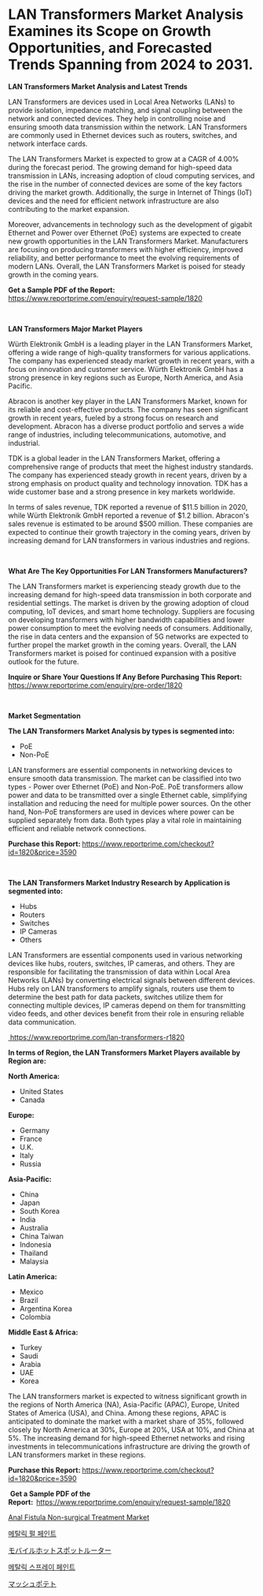 <p><h1>LAN Transformers Market Analysis Examines its Scope on Growth Opportunities, and Forecasted Trends Spanning from 2024 to 2031.</h1></p><p><strong>LAN Transformers Market Analysis and Latest Trends</strong></p>
<p><p>LAN Transformers are devices used in Local Area Networks (LANs) to provide isolation, impedance matching, and signal coupling between the network and connected devices. They help in controlling noise and ensuring smooth data transmission within the network. LAN Transformers are commonly used in Ethernet devices such as routers, switches, and network interface cards.</p><p>The LAN Transformers Market is expected to grow at a CAGR of 4.00% during the forecast period. The growing demand for high-speed data transmission in LANs, increasing adoption of cloud computing services, and the rise in the number of connected devices are some of the key factors driving the market growth. Additionally, the surge in Internet of Things (IoT) devices and the need for efficient network infrastructure are also contributing to the market expansion.</p><p>Moreover, advancements in technology such as the development of gigabit Ethernet and Power over Ethernet (PoE) systems are expected to create new growth opportunities in the LAN Transformers Market. Manufacturers are focusing on producing transformers with higher efficiency, improved reliability, and better performance to meet the evolving requirements of modern LANs. Overall, the LAN Transformers Market is poised for steady growth in the coming years.</p></p>
<p><strong>Get a Sample PDF of the Report:&nbsp;</strong> <a href="https://www.reportprime.com/enquiry/request-sample/1820">https://www.reportprime.com/enquiry/request-sample/1820</a></p>
<p>&nbsp;</p>
<p><strong>LAN Transformers Major Market Players</strong></p>
<p><p>Würth Elektronik GmbH is a leading player in the LAN Transformers Market, offering a wide range of high-quality transformers for various applications. The company has experienced steady market growth in recent years, with a focus on innovation and customer service. Würth Elektronik GmbH has a strong presence in key regions such as Europe, North America, and Asia Pacific.</p><p>Abracon is another key player in the LAN Transformers Market, known for its reliable and cost-effective products. The company has seen significant growth in recent years, fueled by a strong focus on research and development. Abracon has a diverse product portfolio and serves a wide range of industries, including telecommunications, automotive, and industrial.</p><p>TDK is a global leader in the LAN Transformers Market, offering a comprehensive range of products that meet the highest industry standards. The company has experienced steady growth in recent years, driven by a strong emphasis on product quality and technology innovation. TDK has a wide customer base and a strong presence in key markets worldwide.</p><p>In terms of sales revenue, TDK reported a revenue of $11.5 billion in 2020, while Würth Elektronik GmbH reported a revenue of $1.2 billion. Abracon's sales revenue is estimated to be around $500 million. These companies are expected to continue their growth trajectory in the coming years, driven by increasing demand for LAN transformers in various industries and regions.</p></p>
<p>&nbsp;</p>
<p><strong>What Are The Key Opportunities For LAN Transformers Manufacturers?</strong></p>
<p><p>The LAN Transformers market is experiencing steady growth due to the increasing demand for high-speed data transmission in both corporate and residential settings. The market is driven by the growing adoption of cloud computing, IoT devices, and smart home technology. Suppliers are focusing on developing transformers with higher bandwidth capabilities and lower power consumption to meet the evolving needs of consumers. Additionally, the rise in data centers and the expansion of 5G networks are expected to further propel the market growth in the coming years. Overall, the LAN Transformers market is poised for continued expansion with a positive outlook for the future.</p></p>
<p><strong>Inquire or Share Your Questions If Any Before Purchasing This Report:</strong> <a href="https://www.reportprime.com/enquiry/pre-order/1820">https://www.reportprime.com/enquiry/pre-order/1820</a></p>
<p>&nbsp;</p>
<p><strong>Market Segmentation</strong></p>
<p><strong>The LAN Transformers Market Analysis by types is segmented into:</strong></p>
<p><ul><li>PoE</li><li>Non-PoE</li></ul></p>
<p><p>LAN transformers are essential components in networking devices to ensure smooth data transmission. The market can be classified into two types - Power over Ethernet (PoE) and Non-PoE. PoE transformers allow power and data to be transmitted over a single Ethernet cable, simplifying installation and reducing the need for multiple power sources. On the other hand, Non-PoE transformers are used in devices where power can be supplied separately from data. Both types play a vital role in maintaining efficient and reliable network connections.</p></p>
<p><strong>Purchase this Report:&nbsp;</strong><a href="https://www.reportprime.com/checkout?id=1820&price=3590">https://www.reportprime.com/checkout?id=1820&price=3590</a></p>
<p>&nbsp;</p>
<p><strong>The LAN Transformers Market Industry Research by Application is segmented into:</strong></p>
<p><ul><li>Hubs</li><li>Routers</li><li>Switches</li><li>IP Cameras</li><li>Others</li></ul></p>
<p><p>LAN Transformers are essential components used in various networking devices like hubs, routers, switches, IP cameras, and others. They are responsible for facilitating the transmission of data within Local Area Networks (LANs) by converting electrical signals between different devices. Hubs rely on LAN transformers to amplify signals, routers use them to determine the best path for data packets, switches utilize them for connecting multiple devices, IP cameras depend on them for transmitting video feeds, and other devices benefit from their role in ensuring reliable data communication.</p></p>
<p><a href="https://www.reportprime.com/lan-transformers-r1820">&nbsp;https://www.reportprime.com/lan-transformers-r1820</a></p>
<p><strong>In terms of Region, the LAN Transformers Market Players available by Region are:</strong></p>
<p>
    <p> <strong> North America: </strong>
        <ul>
            <li>United States</li>
            <li>Canada</li>
        </ul>
        </p> 
    <p> <strong> Europe: </strong>
        <ul>
            <li>Germany</li>
            <li>France</li>
            <li>U.K.</li>
            <li>Italy</li>
            <li>Russia</li>
        </ul>
        </p> 
    <p> <strong> Asia-Pacific: </strong>
        <ul>
            <li>China</li>
            <li>Japan</li>
            <li>South Korea</li>
            <li>India</li>
            <li>Australia</li>
            <li>China Taiwan</li>
            <li>Indonesia</li>
            <li>Thailand</li>
            <li>Malaysia</li>
        </ul>
        </p> 
    <p> <strong> Latin America: </strong>
        <ul>
            <li>Mexico</li>
            <li>Brazil</li>
            <li>Argentina Korea</li>
            <li>Colombia</li>
        </ul>
        </p> 
    <p> <strong> Middle East & Africa: </strong>
        <ul>
            <li>Turkey</li>
            <li>Saudi</li>
            <li>Arabia</li>
            <li>UAE</li>
            <li>Korea</li>
        </ul>
    </p>
    </p>
<p><p>The LAN transformers market is expected to witness significant growth in the regions of North America (NA), Asia-Pacific (APAC), Europe, United States of America (USA), and China. Among these regions, APAC is anticipated to dominate the market with a market share of 35%, followed closely by North America at 30%, Europe at 20%, USA at 10%, and China at 5%. The increasing demand for high-speed Ethernet networks and rising investments in telecommunications infrastructure are driving the growth of LAN transformers market in these regions.</p></p>
<p><strong>Purchase this Report: </strong><a href="https://www.reportprime.com/checkout?id=1820&price=3590">https://www.reportprime.com/checkout?id=1820&price=3590</a></p>
<p>&nbsp;<strong>Get a Sample PDF of the Report:&nbsp;&nbsp;</strong><a href="https://www.reportprime.com/enquiry/request-sample/1820">https://www.reportprime.com/enquiry/request-sample/1820</a></p>
<p><strong></strong></p>
<p><p><a href="https://medium.com/@alan.ball8990/evaluating-global-anal-fistula-non-surgical-treatment-market-trends-and-growth-opportunities-by-5d314b65535b">Anal Fistula Non-surgical Treatment Market</a></p><p><a href="https://medium.com/@adonispellea2022/%EA%B8%88%EC%86%8D-%EC%A7%84%EC%A3%BC-%ED%8E%98%EC%9D%B8%ED%8A%B8-%EC%8B%9C%EC%9E%A5-%EA%B7%9C%EB%AA%A8%EB%8A%94-%EC%97%B0%ED%8F%89%EA%B7%A0-%EC%84%B1%EC%9E%A5%EC%9C%A8-13-1-%EB%A1%9C-%EC%A6%9D%EA%B0%80%ED%95%98%EA%B3%A0-%EC%9E%88%EC%9C%BC%EB%A9%B0-%EC%9D%B4-%EB%B3%B4%EA%B3%A0%EC%84%9C%EB%8A%94-%EC%9C%A0%ED%98%95-%EC%9D%91%EC%9A%A9-%EC%84%B1%EC%9E%A5-%EB%B0%8F-2024-2031%EB%85%84-%EC%98%88%EC%B8%A1-%EB%B6%84%EC%84%9D%EC%9D%84-%EB%8B%A4%EB%A3%A8%EA%B3%A0-%EC%9E%88%EC%8A%B5%EB%8B%88%EB%8B%A4-aa7d819524e8">메탈릭 펄 페인트</a></p><p><a href="https://medium.com/@savannahbell71/%E3%83%A2%E3%83%90%E3%82%A4%E3%83%AB%E3%83%9B%E3%83%83%E3%83%88%E3%82%B9%E3%83%9D%E3%83%83%E3%83%88%E3%83%AB%E3%83%BC%E3%82%BF%E3%83%BC%E5%B8%82%E5%A0%B4%E5%88%86%E6%9E%90%E3%83%AC%E3%83%9D%E3%83%BC%E3%83%88-2024%E5%B9%B4%E3%81%8B%E3%82%892031%E5%B9%B4%E3%81%BE%E3%81%A7%E3%81%AE%E5%9C%B0%E5%9F%9F%E5%88%A5-%E3%82%BF%E3%82%A4%E3%83%97-%E3%82%B9%E3%82%BF%E3%83%B3%E3%83%89%E3%82%A2%E3%83%AD%E3%83%B3%E3%83%87%E3%83%90%E3%82%A4%E3%82%B9-%E3%83%90%E3%83%B3%E3%83%89%E3%83%AB%E3%83%87%E3%83%90%E3%82%A4%E3%82%B9-%E3%81%8A%E3%82%88%E3%81%B3%E7%94%A8%E9%80%94-%E4%BD%8F%E5%AE%85-%E5%95%86%E6%A5%AD-%E3%81%AB%E9%96%A2%E3%81%99%E3%82%8B%E3%82%B0%E3%83%AD%E3%83%BC%E3%83%90%E3%83%AB%E3%81%AA%E3%82%A4%E3%83%B3%E3%82%B5%E3%82%A4%E3%83%88-864a08005623">モバイルホットスポットルーター</a></p><p><a href="https://medium.com/@adonispellea2022/%EB%A9%94%ED%83%88%EB%A6%AD-%EC%8A%A4%ED%94%84%EB%A0%88%EC%9D%B4-%ED%8E%98%EC%9D%B8%ED%8A%B8-%EC%8B%9C%EC%9E%A5-%EA%B8%80%EB%A1%9C%EB%B2%8C-%EB%B0%8F-%EC%A7%80%EC%97%AD-%EB%B6%84%EC%84%9D-%EC%A7%80%EC%97%AD-%EA%B5%AD%EA%B0%80%EB%B3%84-%EB%B6%84%EC%84%9D-%EB%B0%8F-%EA%B2%BD%EC%9F%81-%ED%98%84%ED%99%A9%EC%97%90-%EC%B4%88%EC%A0%90%EC%9D%84-%EB%A7%9E%EC%B6%98-b9264d59a4a0">메탈릭 스프레이 페인트</a></p><p><a href="https://medium.com/@tssrjndu32/%E3%82%B0%E3%83%AD%E3%83%BC%E3%83%90%E3%83%AB%E3%81%AA%E3%83%9E%E3%83%83%E3%82%B7%E3%83%A5%E3%83%9D%E3%83%86%E3%83%88%E5%B8%82%E5%A0%B4%E3%81%AE%E8%A6%8F%E6%A8%A1%E3%81%AF-2024%E5%B9%B4%E3%81%8B%E3%82%892031%E5%B9%B4%E3%81%BE%E3%81%A7%E3%81%AE%E9%96%93%E3%81%AB13-9-%E3%81%AE%E5%B9%B4%E9%96%93%E6%88%90%E9%95%B7%E7%8E%87-cagr-%E3%82%92%E7%B5%8C%E9%A8%93%E3%81%99%E3%82%8B%E3%81%A8-%E6%A5%AD%E7%95%8C%E4%BA%88%E6%B8%AC%E3%81%AB%E3%82%88%E3%81%A3%E3%81%A6%E4%BA%88%E6%83%B3%E3%81%95%E3%82%8C%E3%81%A6%E3%81%84%E3%81%BE%E3%81%99-988cfe54dbb5">マッシュポテト</a></p></p>